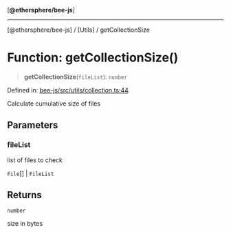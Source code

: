 [**@ethersphere/bee-js**]

***

[@ethersphere/bee-js] / [Utils] / getCollectionSize

# Function: getCollectionSize()

> **getCollectionSize**(`fileList`): `number`

Defined in: [bee-js/src/utils/collection.ts:44](https://github.com/ethersphere/bee-js/blob/3abbe2b1b264d6b586511a56e93badb2236bd09d/src/utils/collection.ts#L44)

Calculate cumulative size of files

## Parameters

### fileList

list of files to check

`File`[] | `FileList`

## Returns

`number`

size in bytes
